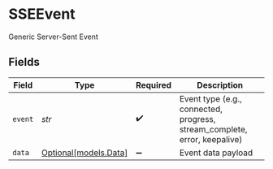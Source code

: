 # SSEEvent

Generic Server-Sent Event


## Fields

| Field                                                                     | Type                                                                      | Required                                                                  | Description                                                               |
| ------------------------------------------------------------------------- | ------------------------------------------------------------------------- | ------------------------------------------------------------------------- | ------------------------------------------------------------------------- |
| `event`                                                                   | *str*                                                                     | :heavy_check_mark:                                                        | Event type (e.g., connected, progress, stream_complete, error, keepalive) |
| `data`                                                                    | [Optional[models.Data]](../models/data.md)                                | :heavy_minus_sign:                                                        | Event data payload                                                        |
